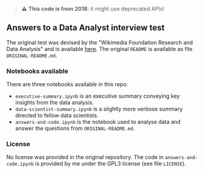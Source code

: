 > :warning: **This code is from 2018**: it might use deprecated APIs!

## Answers to a Data Analyst interview test

The original test was devised by the "Wikimedia Foundation Research and Data Analysis" and is available [here](https://github.com/wikimedia-research/Discovery-Hiring-Analyst-2016).
The original `README` is available as file `ORIGINAL-README.md`.

### Notebooks available

There are three notebooks available in this repo:
* `executive-summary.ipynb` is an executive summary conveying key insights from the data analysis.
* `data-scientist-summary.ipynb` is a slightly more verbose summary directed to fellow data scientists.
* `answers-and-code.ipynb` is the notebook used to analyse data and answer the questions from `ORIGINAL-README.md`.

### License

No license was provided in the original repository.
The code in `answers-and-code.ipynb` is provided by me under the GPL3 license (see file `LICENSE`).
